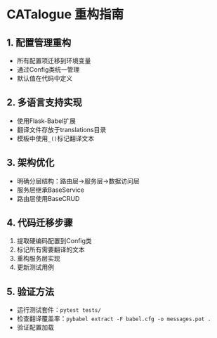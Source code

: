 # CATalogue 重构指南

## 1. 配置管理重构
- 所有配置项迁移到环境变量
- 通过Config类统一管理
- 默认值在代码中定义

## 2. 多语言支持实现
- 使用Flask-Babel扩展
- 翻译文件存放于translations目录
- 模板中使用`_()`标记翻译文本

## 3. 架构优化
- 明确分层结构：路由层->服务层->数据访问层
- 服务层继承BaseService
- 路由层使用BaseCRUD

## 4. 代码迁移步骤
1. 提取硬编码配置到Config类
2. 标记所有需要翻译的文本
3. 重构服务层实现
4. 更新测试用例

## 5. 验证方法
- 运行测试套件：`pytest tests/`
- 检查翻译覆盖率：`pybabel extract -F babel.cfg -o messages.pot .`
- 验证配置加载
